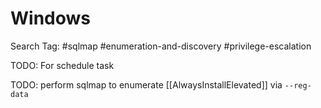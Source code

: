 # Windows

Search Tag: #sqlmap #enumeration-and-discovery #privilege-escalation

TODO: For schedule task

TODO: perform sqlmap to enumerate [[AlwaysInstallElevated]] via `--reg-data`